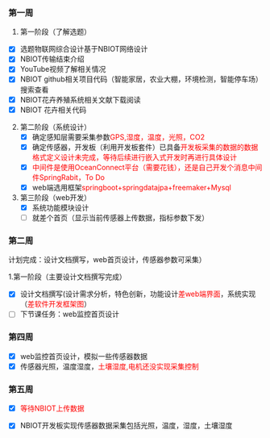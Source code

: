 ### 第一周

1. 第一阶段（了解选题）

- [x] 选题物联网综合设计基于NBIOT网络设计
- [x] NBIOT传输结束介绍
- [x] YouTube视频了解相关情况
- [x] NBIOT github相关项目代码（智能家居，农业大棚，环境检测，智能停车场）搜索查看
- [x] NBIOT花卉养殖系统相关文献下载阅读
- [x] NBIOT 花卉相关代码

2. 第二阶段（系统设计）
   - [x] 确定感知层需要采集参数<font style="color:red">GPS,湿度，温度，光照，CO2</font>
   - [x] 确定传感器，开发板（利用开发板套件）已具备<font style="color :red">开发板采集的数据的数据格式定义设计未完成，等待后续进行嵌入式开发时再进行具体设计</font>
   - [x] <font style="color:red">中间件是使用OceanConnect平台（需要花钱），还是自己开发个消息中间件SpringRabit，To Do</font>
   - [x] web端选用框架<font style="color:red">springboot+springdatajpa+freemaker+Mysql</font>
3. 第三阶段（web开发）
   - [x] 系统功能模块设计
   - [ ] 就差个首页（显示当前传感器上传数据，指标参数下发）

### 第二周

计划完成：设计文档撰写，web首页设计，传感器参数可采集）

1.第一阶段（主要设计文档撰写完成）

- [x] 设计文档撰写(设计需求分析，特色创新，功能设计<font style="color:red">差web端界面</font>，系统实现（<font style="color:red">差软件开发框架图</font>）
- [ ] 下节课任务：web监控首页设计

### 第四周

- [x] web监控首页设计，模拟一些传感器数据
- [x] 传感器光照，温度湿度，<font color="red">土壤湿度,电机还没实现采集控制</font>

### 第五周

- [x] <font color="red">等待NBIOT上传数据</font>

- [x] NBIOT开发板实现传感器数据采集包括光照，温度，湿度，土壤湿度

  

  

  
